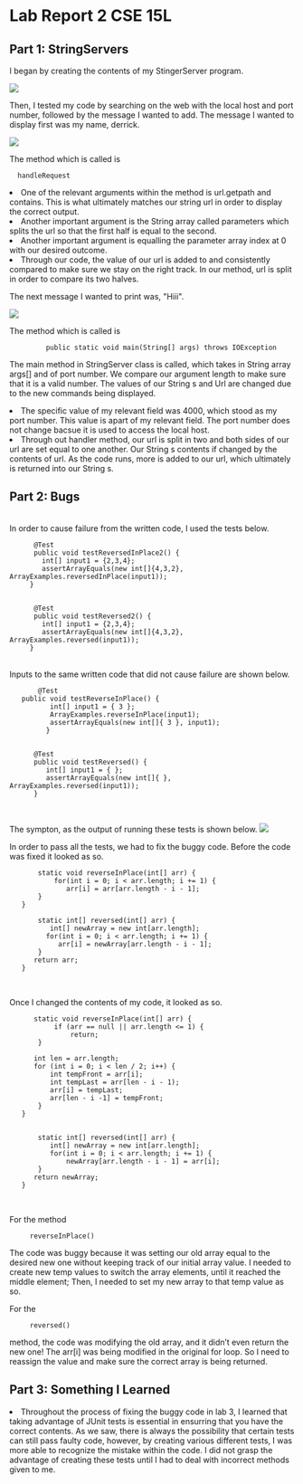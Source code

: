 # Lab Report 2 CSE 15L

## Part 1: StringServers
I began by creating the contents of my StingerServer program.  

 <img src = "https://raw.githubusercontent.com/deliasi/cse15l-lab-reports/main/Screen%20Shot%202023-04-23%20at%207.54.12%20PM.png">
    

Then, I tested my code by searching on the web with the local host and port number, followed by the message I wanted to add. The message I wanted to display first was my name, derrick.
 
  <img src = "https://raw.githubusercontent.com/deliasi/cse15l-lab-reports/main/Screen%20Shot%202023-04-19%20at%204.39.20%20PM.png">
    

  The method which is called is
          
	  handleRequest

  <li>One of the relevant arguments within the method is url.getpath and contains. This is what ultimately matches our string url in order to display the correct output.
	</li>
  <li>Another important argument is the String array called parameters which splits the url so that the first half is equal to the second.
	</li>
  <li>Another important argument is equalling the parameter array index at 0 with our desired outcome. 
	</li>
  <li>Through our code, the value of our url is added to and consistently compared to make sure we stay on the right track. In our method, url is split in order to compare its two halves.
   </li>
   
   The next message I wanted to print was, "Hiii".
  
 <img src = "https://raw.githubusercontent.com/deliasi/cse15l-lab-reports/main/Screen%20Shot%202023-04-19%20at%204.39.20%20PM.png">
   
   The method which is called is 
   
             public static void main(String[] args) throws IOException
	
  
   The main method in StringServer class is called, which takes in String array args[] and of port number. 
   We compare our argument length to make sure that it is a valid number. The values of our String s and Url are changed due to the new commands being displayed.
   <li>The specific value of my relevant field was 4000, which stood as my port number. This value is apart of my relevant field. The 
   port number does not change bacsue it is used to access the local host.
	</li>
   <li>Through out handler method, our url is split in two and both sides of our url are set equal to one another. Our String s contents if changed by the contents of url. As the code runs, more is added to our url, which ultimately is returned into our String s.
	</li>
 
  
## Part 2: Bugs
<br>In order to cause failure from the written code, I used the tests below.
  
          @Test
          public void testReversedInPlace2() {
            int[] input1 = {2,3,4};
            assertArrayEquals(new int[]{4,3,2}, ArrayExamples.reversedInPlace(input1));
         }
         
         
          @Test
          public void testReversed2() {
            int[] input1 = {2,3,4};
            assertArrayEquals(new int[]{4,3,2}, ArrayExamples.reversed(input1));
         }
	 
   <br>
   Inputs to the same written code that did not cause failure are shown below.
   
           @Test 
	   public void testReverseInPlace() {
              int[] input1 = { 3 };
              ArrayExamples.reverseInPlace(input1);
              assertArrayEquals(new int[]{ 3 }, input1);
	         }


          @Test
          public void testReversed() {
             int[] input1 = { };
             assertArrayEquals(new int[]{ }, ArrayExamples.reversed(input1));
          }
          
   <br>
   
   The sympton, as the output of running these tests is shown below.
   <img src = "https://raw.githubusercontent.com/deliasi/cse15l-lab-reports/main/Screen%20Shot%202023-04-24%20at%204.57.14%20PM.png">
      <br>

   In order to pass all the tests, we had to fix the buggy code.
   Before the code was fixed it looked as so.
   
           static void reverseInPlace(int[] arr) {
               for(int i = 0; i < arr.length; i += 1) {
                  arr[i] = arr[arr.length - i - 1];
           }
       }
       
           static int[] reversed(int[] arr) {
              int[] newArray = new int[arr.length];
             for(int i = 0; i < arr.length; i += 1) {
                arr[i] = newArray[arr.length - i - 1];
           }
          return arr;
       }
<br>

  Once I changed the contents of my code, it looked as so.
  
          static void reverseInPlace(int[] arr) {
               if (arr == null || arr.length <= 1) {
                   return;
           }
 
          int len = arr.length;
          for (int i = 0; i < len / 2; i++) {
              int tempFront = arr[i];
              int tempLast = arr[len - i - 1);
              arr[i] = tempLast;
              arr[len - i -1] = tempFront;
           }
       }
       
       
           static int[] reversed(int[] arr) {
              int[] newArray = new int[arr.length];
              for(int i = 0; i < arr.length; i += 1) {
                  newArray[arr.length - i - 1] = arr[i];
           }
          return newArray;
       }
       
 <br>
 
 For the method
 
         reverseInPlace()
	
 The code was buggy because it was setting our old array equal to the desired new one without keeping track of our initial array value. I needed to create new temp values to switch the array elements, until it reached the middle element; Then, I needed to set my new array to that temp value as so.
 
 For the 
 
         reversed() 
	 
 method, the code was modifying the old array, and it didn’t even return the new one! The arr[i] was being modified in the original for loop. So I need to reassign the value and make sure the correct array is being returned. 
  
 
## Part 3: Something I Learned
 <li> Throughout the process of fixing the buggy code in lab 3, I learned that taking advantage of JUnit tests is essential in ensurring that you have the correct contents. As we saw, there is always the possibility that certain tests can still pass faulty code, however, by creating various different tests, I was more able to recognize the mistake within the code. I did not grasp the advantage of creating these tests until I had to deal with incorrect methods given to me.

